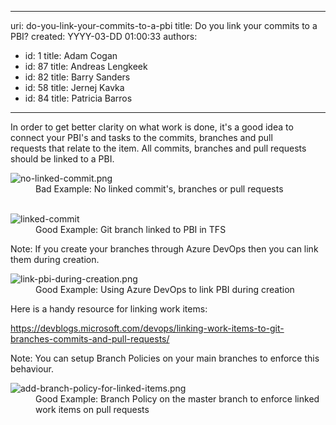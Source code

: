 

---
uri: do-you-link-your-commits-to-a-pbi
title: Do you link your commits to a PBI?
created: YYYY-03-DD 01:00:33
authors:
  - id: 1
    title: Adam Cogan
  - id: 87
    title: Andreas Lengkeek
  - id: 82
    title: Barry Sanders
  - id: 58
    title: Jernej Kavka
  - id: 84
    title: Patricia Barros
---




<span class='intro'> <p>​​​​​​​​​​​​​​In order to get better clarity on what work is done, it's a good idea to connect your PBI's and tasks to the commits, branches and pull requests&#160;that relate to the item.&#160;All commits, branches and pull requests should be linked to a&#160;PBI.​​<br></p><dl class="badImage"><dt><img src="/SiteAssets/do-you-link-your-commits-to-a-pbi/no-linked-commit.png" alt="no-linked-commit.png" /></dt><dd>​Bad Example&#58; No linked commit's, branches or pull requests<br></dd>​​</dl><dl class="goodImage"><dt><img src="/SiteAssets/do-you-link-your-commits-to-a-pbi/link-branch-to-pbi.png" alt="linked-commit" /></dt><dd>Good Example&#58; Git branch linked to PBI in&#160;TFS<br></dd>
</dl> </span>

<p class="ssw15-rteElement-Tip">Note&#58; If you create your branches through Azure DevOps then you can link them during creation.​​​​​</p><dl class="goodImage"><dt>​<img src="/SiteAssets/do-you-link-your-commits-to-a-pbi/link-pbi-during-creation.png" alt="link-pbi-during-creation.png" /></dt><dd>​Good Example&#58; Using Azure DevOps to link PBI during creation</dd></dl><p>Here is a handy resource for linking work items&#58;</p><p><a href="https&#58;//devblogs.microsoft.com/devops/linking-work-items-to-git-branches-commits-and-pull-requests/">https&#58;//devblogs.microsoft.com/devops/linking-work-items-to-git-branches-commits-and-pull-requests/​​​</a>​​</p><p class="ssw15-rteElement-Tip">Note&#58; You can setup&#160;Branch Policies on your main branches to enforce this behaviour.</p><dl class="goodImage"><dt>​<img src="/SiteAssets/do-you-link-your-commits-to-a-pbi/add-branch-policy-for-linked-items.png" alt="add-branch-policy-for-linked-items.png" /></dt><dd>​Good Example&#58; Branch Policy on the master branch to enforce linked work items on pull requests<br></dd>
</dl>


